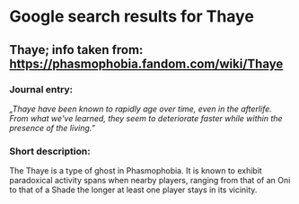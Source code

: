 # Google search results for Thaye
## Thaye; info taken from: https://phasmophobia.fandom.com/wiki/Thaye
### Journal entry:
*„Thaye have been known to rapidly age over time, even in the afterlife. From what we've learned, they seem to deteriorate faster while within the presence of the living.”*

### Short description:
The Thaye is a type of ghost in Phasmophobia. It is known to exhibit paradoxical activity spans when nearby players, ranging from that of an Oni to that of a Shade the longer at least one player stays in its vicinity.